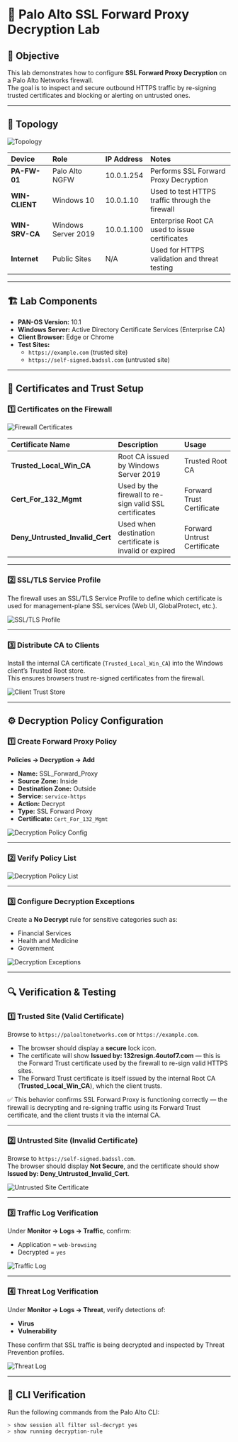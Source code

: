 # 🔐 Palo Alto SSL Forward Proxy Decryption Lab

## 🎯 Objective
This lab demonstrates how to configure **SSL Forward Proxy Decryption** on a Palo Alto Networks firewall.  
The goal is to inspect and secure outbound HTTPS traffic by re-signing trusted certificates and blocking or alerting on untrusted ones.

---

## 🧩 Topology
![Topology](screenshots/topology.png)

| Device | Role | IP Address | Notes |
|:-------|:-----|:-----------|:------|
| **PA-FW-01** | Palo Alto NGFW | 10.0.1.254 | Performs SSL Forward Proxy Decryption |
| **WIN-CLIENT** | Windows 10 | 10.0.1.10 | Used to test HTTPS traffic through the firewall |
| **WIN-SRV-CA** | Windows Server 2019 | 10.0.1.100 | Enterprise Root CA used to issue certificates |
| **Internet** | Public Sites | N/A | Used for HTTPS validation and threat testing |

---

## 🏗️ Lab Components
- **PAN-OS Version:** 10.1  
- **Windows Server:** Active Directory Certificate Services (Enterprise CA)  
- **Client Browser:** Edge or Chrome  
- **Test Sites:**  
  - `https://example.com` (trusted site)  
  - `https://self-signed.badssl.com` (untrusted site)  

---

## 🪪 Certificates and Trust Setup

### 1️⃣ Certificates on the Firewall
![Firewall Certificates](screenshots/fw-cert-list.png)

| Certificate Name | Description | Usage |
|:------------------|:-------------|:------|
| **Trusted_Local_Win_CA** | Root CA issued by Windows Server 2019 | Trusted Root CA |
| **Cert_For_132_Mgmt** | Used by the firewall to re-sign valid SSL certificates | Forward Trust Certificate |
| **Deny_Untrusted_Invalid_Cert** | Used when destination certificate is invalid or expired | Forward Untrust Certificate |

---

### 2️⃣ SSL/TLS Service Profile
The firewall uses an SSL/TLS Service Profile to define which certificate is used for management-plane SSL services (Web UI, GlobalProtect, etc.).

![SSL/TLS Profile](screenshots/fw-ssl-tls-profile.png)

---

### 3️⃣ Distribute CA to Clients
Install the internal CA certificate (`Trusted_Local_Win_CA`) into the Windows client’s Trusted Root store.  
This ensures browsers trust re-signed certificates from the firewall.

![Client Trust Store](screenshots/client-truststore.png)

---

## ⚙️ Decryption Policy Configuration

### 1️⃣ Create Forward Proxy Policy
**Policies → Decryption → Add**

- **Name:** SSL_Forward_Proxy  
- **Source Zone:** Inside  
- **Destination Zone:** Outside  
- **Service:** `service-https`  
- **Action:** Decrypt  
- **Type:** SSL Forward Proxy  
- **Certificate:** `Cert_For_132_Mgmt`

![Decryption Policy Config](screenshots/decryption-policy-config.png)

---

### 2️⃣ Verify Policy List
![Decryption Policy List](screenshots/decryption-policy-list.png)

---

### 3️⃣ Configure Decryption Exceptions
Create a **No Decrypt** rule for sensitive categories such as:
- Financial Services  
- Health and Medicine  
- Government  

![Decryption Exceptions](screenshots/decryption-exceptions.png)

---

## 🔍 Verification & Testing

### 1️⃣ Trusted Site (Valid Certificate)
Browse to `https://paloaltonetworks.com` or `https://example.com`.

- The browser should display a **secure** lock icon.
- The certificate will show **Issued by: 132resign.4outof7.com** — this is the Forward Trust certificate used by the firewall to re-sign valid HTTPS sites.
- The Forward Trust certificate is itself issued by the internal Root CA (**Trusted_Local_Win_CA**), which the client trusts.

✅ This behavior confirms SSL Forward Proxy is functioning correctly — the firewall is decrypting and re-signing traffic using its Forward Trust certificate, and the client trusts it via the internal CA.


---

### 2️⃣ Untrusted Site (Invalid Certificate)
Browse to `https://self-signed.badssl.com`.  
The browser should display **Not Secure**, and the certificate should show **Issued by: Deny_Untrusted_Invalid_Cert**.

![Untrusted Site Certificate](screenshots/browser-untrusted-cert.png)

---

### 3️⃣ Traffic Log Verification
Under **Monitor → Logs → Traffic**, confirm:
- Application = `web-browsing`  
- Decrypted = `yes`  

![Traffic Log](screenshots/traffic-log-decrypt.png)

---

### 4️⃣ Threat Log Verification
Under **Monitor → Logs → Threat**, verify detections of:
- **Virus**
- **Vulnerability**

These confirm that SSL traffic is being decrypted and inspected by Threat Prevention profiles.

![Threat Log](screenshots/threat-scan-log.png)

---

## 🧰 CLI Verification
Run the following commands from the Palo Alto CLI:

```bash
> show session all filter ssl-decrypt yes
> show running decryption-rule

